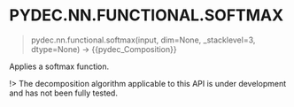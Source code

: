 # PYDEC.NN.FUNCTIONAL.SOFTMAX
> pydec.nn.functional.softmax(input, dim=None, _stacklevel=3, dtype=None) →  {{pydec_Composition}}

Applies a softmax function.

!> The decomposition algorithm applicable to this API is under development and has not been fully tested.